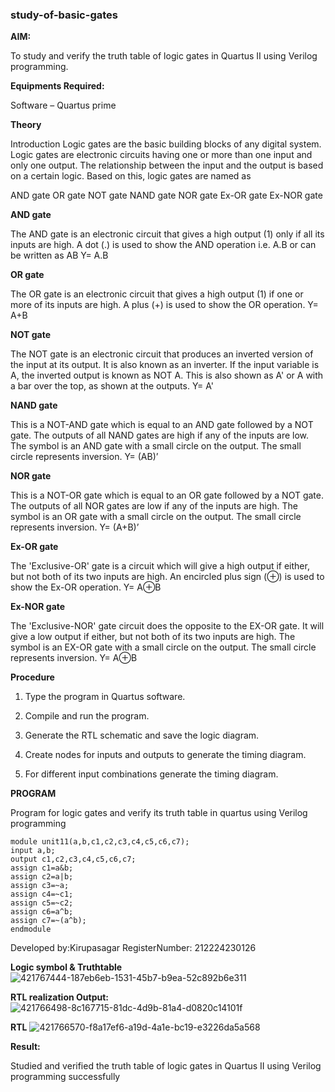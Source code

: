### study-of-basic-gates

**AIM:** 

To study and verify the truth table of logic gates in Quartus II using Verilog programming.

**Equipments Required:**

Software – Quartus prime 

**Theory**

Introduction Logic gates are the basic building blocks of any digital system. Logic gates are electronic circuits having one or more than one input and only one output. The relationship between the input and the output is based on a certain logic. Based on this, logic gates are named as

AND gate OR gate NOT gate NAND gate NOR gate Ex-OR gate Ex-NOR gate

**AND gate**

The AND gate is an electronic circuit that gives a high output (1) only if all its inputs are high. A dot (.) is used to show the AND operation i.e. A.B or can be written as AB
Y= A.B

**OR gate** 

The OR gate is an electronic circuit that gives a high output (1) if one or more of its inputs are high. A plus (+) is used to show the OR operation.
Y= A+B

**NOT gate**

The NOT gate is an electronic circuit that produces an inverted version of the input at its output. It is also known as an inverter. If the input variable is A, the inverted output is known as NOT A. This is also shown as A' or A with a bar over the top, as shown at the outputs.
Y= A'

**NAND gate**

This is a NOT-AND gate which is equal to an AND gate followed by a NOT gate. The outputs of all NAND gates are high if any of the inputs are low. The symbol is an AND gate with a small circle on the output. The small circle represents inversion.
Y= (AB)’

**NOR gate**

This is a NOT-OR gate which is equal to an OR gate followed by a NOT gate. The outputs of all NOR gates are low if any of the inputs are high. The symbol is an OR gate with a small circle on the output. The small circle represents inversion.
Y= (A+B)’

**Ex-OR gate**

The 'Exclusive-OR' gate is a circuit which will give a high output if either, but not both of its two inputs are high. An encircled plus sign (⊕) is used to show the Ex-OR operation.
Y= A⊕B

**Ex-NOR gate**

The 'Exclusive-NOR' gate circuit does the opposite to the EX-OR gate. It will give a low output if either, but not both of its two inputs are high. The symbol is an EX-OR gate with a small circle on the output. The small circle represents inversion.
Y= A⊕B

**Procedure** 

1.	Type the program in Quartus software.

2.	Compile and run the program.

3.	Generate the RTL schematic and save the logic diagram.

4.	Create nodes for inputs and outputs to generate the timing diagram.

5.	For different input combinations generate the timing diagram.


**PROGRAM**

Program for logic gates and verify its truth table in quartus using Verilog programming
```
module unit11(a,b,c1,c2,c3,c4,c5,c6,c7);
input a,b;
output c1,c2,c3,c4,c5,c6,c7;
assign c1=a&b;
assign c2=a|b;
assign c3=~a;
assign c4=~c1;
assign c5=~c2;
assign c6=a^b;
assign c7=~(a^b);
endmodule
```
 Developed by:Kirupasagar
 RegisterNumber: 212224230126
 
**Logic symbol & Truthtable**
![421767444-187eb6eb-1531-45b7-b9ea-52c892b6e311](https://github.com/user-attachments/assets/9dd4e784-32d7-43e8-b959-9e3f9217e540)

**RTL realization Output:** 
![421766498-8c167715-81dc-4d9b-81a4-d0820c14101f](https://github.com/user-attachments/assets/9f4b7f15-f87c-4f9d-8dd0-65e21c7cf49a)

**RTL**
![421766570-f8a17ef6-a19d-4a1e-bc19-e3226da5a568](https://github.com/user-attachments/assets/7648f975-332a-496e-a5f6-b1690815e4cd)

**Result:**

Studied and verified the truth table of logic gates in Quartus II using Verilog programming successfully
